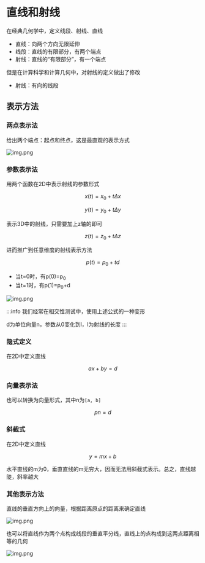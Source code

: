 # 直线和射线

在经典几何学中，定义线段、射线、直线

- 直线：向两个方向无限延伸
- 线段：直线的有限部分，有两个端点
- 射线：直线的“有限部分”，有一个端点

但是在计算科学和计算几何中，对射线的定义做出了修改

- 射线：有向的线段

## 表示方法

### 两点表示法

给出两个端点：起点和终点，这是最直观的表示方式

![img.png](/imgs/computes-course/geometry-line.png)

### 参数表示法

用两个函数在2D中表示射线的参数形式

$$
x(t)=x_{0}+t\Delta x
$$

$$
y(t)=y_{0}+t\Delta y
$$

表示3D中的射线，只需要加上z轴的即可

$$
z(t)=z_{0}+t\Delta z
$$

进而推广到任意维度的射线表示方法

$$
p(t)=p_{0}+td
$$

- 当t=0时，有p(0)=p<sub>0</sub>
- 当t=1时，有p(1)=p<sub>0</sub>+d

![img.png](/imgs/computes-course/geometry-line-1.png)

:::info
我们经常在相交性测试中，使用上述公式的一种变形

d为单位向量n，参数从0变化到l，l为射线的长度
:::

### 隐式定义

在2D中定义直线

$$
ax+by=d
$$

### 向量表示法

也可以转换为向量形式，其中n为`[a, b]`

$$
pn=d
$$

### 斜截式

在2D中定义直线

$$
y=mx+b
$$

水平直线的m为0，垂直直线的m无穷大，因而无法用斜截式表示。总之，直线越陡，斜率越大

### 其他表示方法

直线的垂直方向上的向量，根据距离原点的距离来确定直线

![img.png](/imgs/computes-course/geometry-line-2.png)

也可以将直线作为两个点构成线段的垂直平分线，直线上的点构成到这两点距离相等的几何

![img.png](/imgs/computes-course/geometry-line-3.png)
